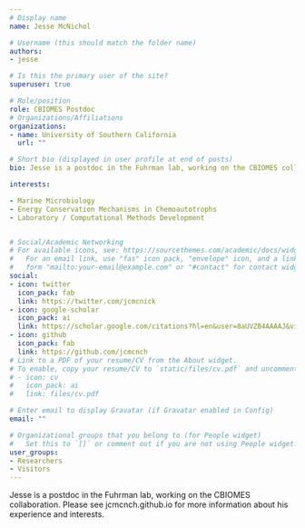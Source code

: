 ```yaml
---
# Display name
name: Jesse McNichol 

# Username (this should match the folder name)
authors:
- jesse

# Is this the primary user of the site?
superuser: true

# Role/position
role: CBIOMES Postdoc
# Organizations/Affiliations
organizations:
- name: University of Southern California
  url: ""

# Short bio (displayed in user profile at end of posts)
bio: Jesse is a postdoc in the Fuhrman lab, working on the CBIOMES collaboration. Please see https://jcmcnch.github.io and https://dornsife.usc.edu/labs/fuhrmanlab/people/ for more information about his experience and interests.

interests:

- Marine Microbiology
- Energy Conservation Mechanisms in Chemoautotrophs
- Laboratory / Computational Methods Development


# Social/Academic Networking
# For available icons, see: https://sourcethemes.com/academic/docs/widgets/#icons
#   For an email link, use "fas" icon pack, "envelope" icon, and a link in the
#   form "mailto:your-email@example.com" or "#contact" for contact widget.
social:
- icon: twitter
  icon_pack: fab
  link: https://twitter.com/jcmcnick
- icon: google-scholar
  icon_pack: ai
  link: https://scholar.google.com/citations?hl=en&user=8aUVZB4AAAAJ&view_op=list_works&sortby=pubdate 
- icon: github
  icon_pack: fab
  link: https://github.com/jcmcnch
# Link to a PDF of your resume/CV from the About widget.
# To enable, copy your resume/CV to `static/files/cv.pdf` and uncomment the lines below.  
# - icon: cv
#   icon_pack: ai
#   link: files/cv.pdf

# Enter email to display Gravatar (if Gravatar enabled in Config)
email: ""

# Organizational groups that you belong to (for People widget)
#   Set this to `[]` or comment out if you are not using People widget.  
user_groups:
- Researchers
- Visitors
---
```


Jesse is a postdoc in the Fuhrman lab, working on the CBIOMES collaboration. Please see jcmcnch.github.io for more information about his experience and interests.
